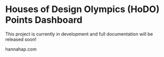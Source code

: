 # Houses of Design Olympics (HoDO) Points Dashboard

This project is currently in development and full documentation will be released soon!

hannahap.com